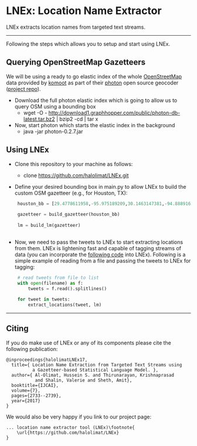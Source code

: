 # LNEx: Location Name Extractor #

LNEx extracts location names from targeted text streams. 

---

Following the steps which allows you to setup and start using LNEx.

## Querying OpenStreetMap Gazetteers  ##

We will be using a ready to go elastic index of the whole [OpenStreetMap](http://www.osm.org) data provided by [komoot](http://www.komoot.de) as part of their [photon](https://photon.komoot.de/) open source geocoder ([project repo](https://github.com/komoot/photon)).
 - Download the full photon elastic index which is going to allow us to query OSM using a bounding box
   - wget -O - http://download1.graphhopper.com/public/photon-db-latest.tar.bz2 | bzip2 -cd | tar x
 - Now, start photon which starts the elastic index in the background
   - java -jar photon-0.2.7.jar

## Using LNEx ##

 - Clone this repository to your machine as follows:
   - clone https://github.com/halolimat/LNEx.git
  
 - Define your desired bounding box in main.py to allow LNEx to build the custom OSM gazetteer (e.g., for Houston, TX):
 
   ```python
    houston_bb = [29.4778611958,-95.975189209,30.1463147381,-94.8889160156]
    
    gazetteer = build_gazetteer(houston_bb)
    
    lm = build_lm(gazetteer)
    
   ```
 - Now, we need to pass the tweets to LNEx to start extracting locations from them. LNEx is lightening fast and capable of tagging streams of data (you can incorporate the [following code](https://github.com/tweepy/tweepy/blob/master/examples/streaming.py) into LNEx). Following is a simple example of reading from a file and passing the tweets to LNEx for tagging:
   ```python
    # read tweets from file to list
    with open(filename) as f:
        tweets = f.read().splitlines()
        
    for tweet in tweets:
        extract_locations(tweet, lm)
   ```
---

## Citing ##

If you do make use of LNEx or any of its components please cite the following publication:

    @inproceedings{halolimatLNEx17,
      title={ Location Name Extraction from Targeted Text Streams using 
              a Gazetteer-based Statistical Language Model. },
      author={ Al-Olimat, Hussein S. and Thirunarayan, Krishnaprasad 
               and Shalin, Valerie and Sheth, Amit},
      booktitle={IJCAI},
      volume={7},
      pages={2733--2739},
      year={2017}
    }
    
We would also be very happy if you link to our project page:

    ... location name extractor tool (LNEx)\footnote{
        \url{https://github.com/halolimat/LNEx}
    }
